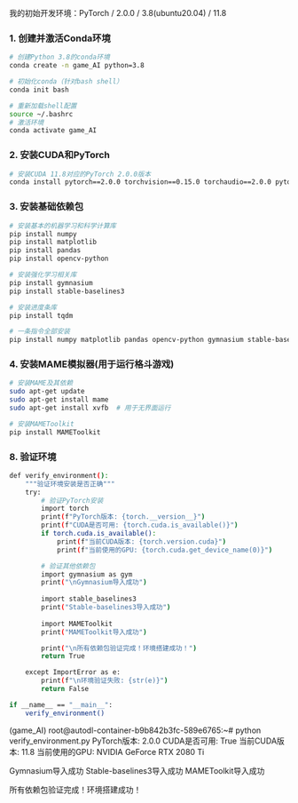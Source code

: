 
我的初始开发环境：PyTorch / 2.0.0 / 3.8(ubuntu20.04) / 11.8

### 1. 创建并激活Conda环境

```bash
# 创建Python 3.8的conda环境
conda create -n game_AI python=3.8

# 初始化conda（针对bash shell）
conda init bash

# 重新加载shell配置
source ~/.bashrc
# 激活环境
conda activate game_AI
```

### 2. 安装CUDA和PyTorch

```bash
# 安装CUDA 11.8对应的PyTorch 2.0.0版本
conda install pytorch==2.0.0 torchvision==0.15.0 torchaudio==2.0.0 pytorch-cuda=11.8 -c pytorch -c nvidia
```

### 3. 安装基础依赖包

```bash
# 安装基本的机器学习和科学计算库
pip install numpy
pip install matplotlib
pip install pandas
pip install opencv-python

# 安装强化学习相关库
pip install gymnasium
pip install stable-baselines3

# 安装进度条库
pip install tqdm

# 一条指令全部安装
pip install numpy matplotlib pandas opencv-python gymnasium stable-baselines3 tqdm
```

### 4. 安装MAME模拟器(用于运行格斗游戏)

```bash
# 安装MAME及其依赖
sudo apt-get update
sudo apt-get install mame
sudo apt-get install xvfb  # 用于无界面运行

# 安装MAMEToolkit
pip install MAMEToolkit
```



### 8. 验证环境

```bash
def verify_environment():
    """验证环境安装是否正确"""
    try:
        # 验证PyTorch安装
        import torch
        print(f"PyTorch版本: {torch.__version__}")
        print(f"CUDA是否可用: {torch.cuda.is_available()}")
        if torch.cuda.is_available():
            print(f"当前CUDA版本: {torch.version.cuda}")
            print(f"当前使用的GPU: {torch.cuda.get_device_name(0)}")

        # 验证其他依赖包
        import gymnasium as gym
        print("\nGymnasium导入成功")
        
        import stable_baselines3
        print("Stable-baselines3导入成功")
        
        import MAMEToolkit
        print("MAMEToolkit导入成功")

        print("\n所有依赖包验证完成！环境搭建成功！")
        return True

    except ImportError as e:
        print(f"\n环境验证失败: {str(e)}")
        return False

if __name__ == "__main__":
    verify_environment() 
```
(game_AI) root@autodl-container-b9b842b3fc-589e6765:~# python verify_environment.py 
PyTorch版本: 2.0.0
CUDA是否可用: True
当前CUDA版本: 11.8
当前使用的GPU: NVIDIA GeForce RTX 2080 Ti

Gymnasium导入成功
Stable-baselines3导入成功
MAMEToolkit导入成功

所有依赖包验证完成！环境搭建成功！
